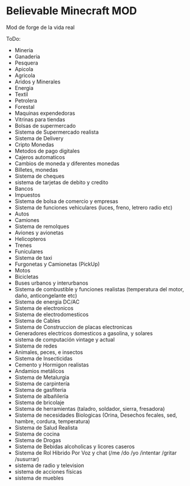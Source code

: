 # Believable Minecraft MOD
Mod de forge de la vida real 

ToDo:
- Mineria
- Ganaderia
- Pesquera
- Apicola
- Agricola
- Aridos y Minerales
- Energia
- Textil
- Petrolera
- Forestal
- Maquinas expendedoras
- Vitrinas para tiendas
- Bolsas de supermercado
- Sistema de Supermercado realista
- Sistema de Delivery
- Cripto Monedas
- Metodos de pago digitales
- Cajeros automaticos
- Cambios de moneda y diferentes monedas
- Billetes, monedas
- Sistema de cheques
- sistema de tarjetas de debito y credito
- Bancos
- Impuestos
- Sistema de bolsa de comercio y empresas
- Sistema de funciones vehiculares (luces, freno, letrero radio etc)
- Autos
- Camiones
- Sistema de remolques
- Aviones y avionetas
- Helicopteros
- Trenes
- Funiculares
- Sistema de taxi
- Furgonetas y Camionetas (PickUp)
- Motos
- Bicicletas
- Buses urbanos y interurbanos
- Sistema de combustible y funciones realistas (temperatura del motor, daño, anticongelante etc)
- Sistema de energia DC/AC
- Sistema de electronicos
- Sistema de electrodomesticos
- Sistema de Cables
- Sistema de Construccion de placas electronicas
- Generadores electricos domesticos a gasolina, y solares 
- sistema de computación vintage y actual
- Sistema de redes
- Animales, peces, e insectos
- Sistema de Insecticidas
- Cemento y Hormigon realistas
- Andamios metálicos
- Sistema de Metalurgia
- Sistema de carpintería
- Sistema de gasfiteria
- Sistema de albañilería
- Sistema de bricolaje
- Sistema de herramientas (taladro, soldador, sierra, fresadora)
- Sistema de necesidades Biologicas (Orina, Desechos fecales, sed, hambre, cordura, temperatura) 
- Sistema de Salud Realista
- Sistema de cocina
- Sistema de Drogas
- Sistema de Bebidas alcoholicas y licores caseros
- Sistema de Rol Hibrido Por Voz y chat (/me /do /yo /intentar /gritar /susurrar)
- sistema de radio y television
- sistema de acciones físicas
- sistema de muebles
